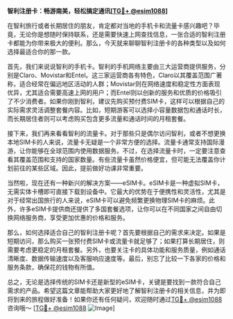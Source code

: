 **智利注册卡：畅游南美，轻松搞定通讯[[TG💪+ @esim1088](https://t.me/s/esim1088)]**

在智利旅行或者长期居住的朋友，肯定都对当地的手机卡和流量卡感兴趣吧？毕竟，无论你是想随时保持联系，还是需要快速上网查找信息，一张合适的智利注册卡都能为你带来极大的便利。那么，今天就来聊聊智利注册卡的各种类型以及如何选择最适合你的那一款。

首先，我们来说说智利的手机卡。智利的手机网络主要由三大运营商提供服务，分别是Claro、Movistar和Entel。这三家运营商各有特色，Claro以其覆盖范围广著称，适合经常在偏远地区活动的人群；Movistar则在网络速度和稳定性方面表现优异，尤其适合需要高速上网的用户；而Entel则以创新的服务和优质的价格吸引了不少消费者。如果你刚到智利，建议先购买预付费SIM卡，这样可以根据自己的实际需求灵活调整套餐内容。比如，短期游客可以选择小容量数据包和通话时长，而长期居住者则可以考虑购买包含更多流量和通话时间的月租套餐。

接下来，我们再来看看智利的流量卡。对于那些只是偶尔访问智利，或者不想更换本地SIM卡的人来说，流量卡无疑是一个非常方便的选择。流量卡通常支持国际漫游，让你能够在全球范围内使用数据服务。不过，在选择流量卡时，一定要注意查看其覆盖范围和支持的国家数量。有些流量卡虽然价格便宜，但可能无法覆盖你计划前往的某些区域。因此，提前做好功课非常重要。

当然啦，现在还有一种新兴的解决方案——eSIM卡。eSIM卡是一种虚拟SIM卡，无需实体卡槽即可直接下载到设备中。它最大的优势在于便携性和灵活性，尤其是对于经常出国旅行的人来说，eSIM卡可以避免频繁更换物理SIM卡的麻烦。此外，许多eSIM卡提供商还提供了多国套餐选项，让你可以在不同国家之间自由切换网络服务商，享受更加优惠的价格和服务。

那么，如何选择适合自己的智利注册卡呢？首先要根据自己的需求来决定。如果是短期访问，那么购买一张预付费SIM卡或流量卡就足够了；如果打算长期居住，则需要考虑更稳定的月租套餐。另外，也要关注卡的具体功能和服务质量，例如通话清晰度、数据传输速度以及客服响应速度等。最后，别忘了比较一下各家的价格和服务条款，确保花的钱物有所值。

总之，无论是选择传统的SIM卡还是新型的eSIM卡，关键是要找到一款符合自己需求的产品。希望这篇文章能帮助大家更好地了解智利注册卡的相关信息，并为即将到来的旅程做好准备！如果你还有任何疑问，欢迎随时通过[TG💪+ @esim1088](https://t.me/s/esim1088)咨询哦～ [[TG💪+ @esim1088](https://t.me/s/esim1088) ![Image](https://i.postimg.cc/4NQfJmqS/Snipaste-2025-05-13-00-14-12.png)]